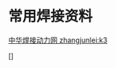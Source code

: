 常用焊接资料
============================

[中华焊接动力网 zhangjunlei:k3](http://bbs.toweld.com/thread-htm-fid-38-page-2.html)

[]
